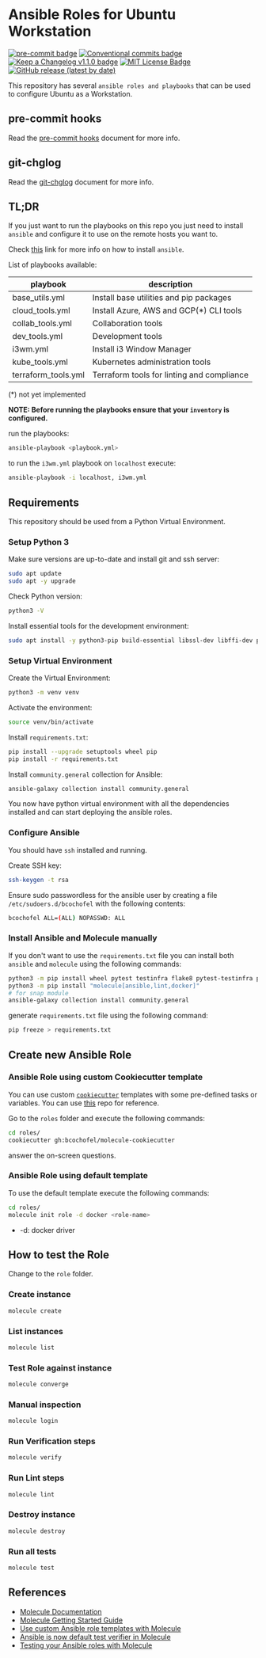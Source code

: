 # Ansible Roles for Ubuntu Workstation

[![pre-commit badge][pre-commit-badge]][pre-commit] [![Conventional commits badge][conventional-commits-badge]][conventional-commits] [![Keep a Changelog v1.1.0 badge][keep-a-changelog-badge]][keep-a-changelog] [![MIT License Badge][license-badge]][license]
[![GitHub release (latest by date)][gh-release-badge]][changelog]

This repository has several `ansible roles and playbooks` that can be used to configure Ubuntu as a Workstation.

## pre-commit hooks

Read the [pre-commit hooks](docs/pre-commit-hooks.md) document for more info.

## git-chglog

Read the [git-chglog](docs/git-chlog.md) document for more info.

## TL;DR

If you just want to run the playbooks on this repo you just need to install `ansible` and configure it to use
on the remote hosts you want to.

Check [this](https://docs.ansible.com/ansible/latest/installation_guide/intro_installation.html) link for more info on how
to install `ansible`.

List of playbooks available:

| playbook            | description                                |
| ------------------- | ------------------------------------------ |
| base_utils.yml      | Install base utilities and pip packages    |
| cloud_tools.yml     | Install Azure, AWS and GCP(*) CLI tools    |
| collab_tools.yml    | Collaboration tools                        |
| dev_tools.yml       | Development tools                          |
| i3wm.yml            | Install i3 Window Manager                  |
| kube_tools.yml      | Kubernetes administration tools            |
| terraform_tools.yml | Terraform tools for linting and compliance |

(*) not yet implemented

**NOTE: Before running the playbooks ensure that your `inventory` is configured.**

run the playbooks:

```bash
ansible-playbook <playbook.yml>
```

to run the `i3wm.yml` playbook on `localhost` execute:

```bash
ansible-playbook -i localhost, i3wm.yml
```

## Requirements

This repository should be used from a Python Virtual Environment.

### Setup Python 3

Make sure versions are up-to-date and install git and ssh server:

```bash
sudo apt update
sudo apt -y upgrade
```

Check Python version:

```bash
python3 -V
```

Install essential tools for the development environment:

```bash
sudo apt install -y python3-pip build-essential libssl-dev libffi-dev python3-dev python3-venv git ssh
```

### Setup Virtual Environment

Create the Virtual Environment:

```bash
python3 -m venv venv
```

Activate the environment:

```bash
source venv/bin/activate
```

Install `requirements.txt`:

```bash
pip install --upgrade setuptools wheel pip
pip install -r requirements.txt
```

Install `community.general` collection for Ansible:

```bash
ansible-galaxy collection install community.general
```

You now have python virtual environment with all the dependencies installed and can start deploying the ansible roles.

### Configure Ansible

You should have `ssh` installed and running.

Create SSH key:

```bash
ssh-keygen -t rsa
```

Ensure sudo passwordless for the ansible user by creating a file
`/etc/sudoers.d/bcochofel` with the following contents:

```bash
bcochofel ALL=(ALL) NOPASSWD: ALL
```

### Install Ansible and Molecule manually

If you don't want to use the `requirements.txt` file you can install both `ansible` and `molecule` using the following commands:

```bash
python3 -m pip install wheel pytest testinfra flake8 pytest-testinfra pytest-flake8 cookiecutter
python3 -m pip install "molecule[ansible,lint,docker]"
# for snap module
ansible-galaxy collection install community.general
```

generate `requirements.txt` file using the following command:

```bash
pip freeze > requirements.txt
```

## Create new Ansible Role

### Ansible Role using custom Cookiecutter template

You can use custom [`cookiecutter`](https://github.com/cookiecutter/cookiecutter) templates with some pre-defined tasks or variables.
You can use [this](https://github.com/bcochofel/molecule-cookiecutter) repo for reference.

Go to the `roles` folder and execute the following commands:

```bash
cd roles/
cookiecutter gh:bcochofel/molecule-cookiecutter
```

answer the on-screen questions.

### Ansible Role using default template

To use the default template execute the following commands:

```bash
cd roles/
molecule init role -d docker <role-name>
```

* -d: docker driver

## How to test the Role

Change to the `role` folder.

### Create instance

```bash
molecule create
```

### List instances

```bash
molecule list
```

### Test Role against instance

```bash
molecule converge
```

### Manual inspection

```bash
molecule login
```

### Run Verification steps

```bash
molecule verify
```

### Run Lint steps

```bash
molecule lint
```

### Destroy instance

```bash
molecule destroy
```

### Run all tests

```bash
molecule test
```

## References

* [Molecule Documentation](https://molecule.readthedocs.io/en/latest/index.html)
* [Molecule Getting Started Guide](https://molecule.readthedocs.io/en/latest/getting-started.html)
* [Use custom Ansible role templates with Molecule](https://megamorf.gitlab.io/2018/12/18/use-custom-role-templates-with-molecule/)
* [Ansible is now default test verifier in Molecule](https://loncar.net/posts/ansible-is-now-default-test-verifier-in-molecule/)
* [Testing your Ansible roles with Molecule](https://www.jeffgeerling.com/blog/2018/testing-your-ansible-roles-molecule)

[pre-commit]: https://github.com/pre-commit/pre-commit
[pre-commit-badge]: https://img.shields.io/badge/pre--commit-enabled-brightgreen?logo=pre-commit&logoColor=white
[conventional-commits-badge]: https://img.shields.io/badge/Conventional%20Commits-1.0.0-green.svg
[conventional-commits]: https://conventionalcommits.org
[keep-a-changelog-badge]: https://img.shields.io/badge/changelog-Keep%20a%20Changelog%20v1.1.0-%23E05735
[keep-a-changelog]: https://keepachangelog.com/en/1.0.0/
[license]: ./LICENSE
[license-badge]: https://img.shields.io/badge/license-MIT-green.svg
[gh-release-badge]: https://img.shields.io/github/v/release/bcochofel/ansible-ubuntuwst-roles?color=green
[changelog]: ./CHANGELOG.md
